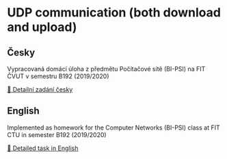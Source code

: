 # UDP communication (both download and upload)

## Česky

Vypracovaná domácí úloha z předmětu Počítačové sítě (BI-PSI) na FIT ČVUT v semestru B192 (2019/2020)

[🔗 Detailní zadání česky](docs/TaskCZ.md)

## English

Implemented as homework for the Computer Networks (BI-PSI) class at FIT CTU in semester B192 (2019/2020)

[🔗 Detailed task in English](docs/TaskEN.md)
